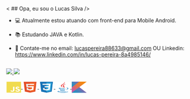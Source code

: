 < ## Opa, eu sou o Lucas Silva />

- 💻 Atualmente estou atuando com front-end para Mobile Android.
- 📚 Estudando JAVA e Kotlin.
- 🔎 Contate-me no email: lucaspereira88633@gmail.com OU Linkedin: https://www.linkedin.com/in/lucas-pereira-8a4985146/

  ##

 <div>
  <a href="https://github.com/luc-ads">
  <img height="180em" src="https://github-readme-stats.vercel.app/api?username=lucassilva&show_icons=true&theme=dark&include_all_commits=true&count_private=true"/>
  <img height="180em" src="https://github-readme-stats.vercel.app/api/top-langs/?username=lucassilva&layout=compact&langs_count=7&theme=dark"/>
</div>
  
<div style="display: inline_block"><br>
  <img align="center" alt="Luc-Js" height="30" width="40" src="https://raw.githubusercontent.com/devicons/devicon/master/icons/javascript/javascript-plain.svg">
  <img align="center" alt="Luc-HTML" height="30" width="40" src="https://raw.githubusercontent.com/devicons/devicon/master/icons/html5/html5-original.svg">
  <img align="center" alt="Luc-CSS" height="30" width="40" src="https://raw.githubusercontent.com/devicons/devicon/master/icons/css3/css3-original.svg">
  <img align="center" alt="Luc-CSS" height="30" width="40" src="https://raw.githubusercontent.com/devicons/devicon/master/icons/java/java-original.svg">
  <img align="center" alt="Luc-CSS" height="30" width="40" src="https://raw.githubusercontent.com/devicons/devicon/master/icons/kotlin/kotlin-original.svg">
</div>
  
  ##
